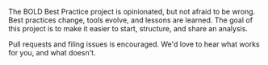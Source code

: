 The BOLD Best Practice project is opinionated, but not afraid to be wrong. 
Best practices change, tools evolve, and lessons are learned. 
The goal of this project is to make it easier to start, structure, and share an analysis. 

Pull requests and filing issues is encouraged. We'd love to hear what works for you, and what doesn't.
